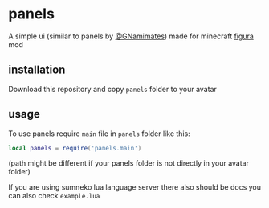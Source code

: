 # panels
A simple ui (similar to panels by [@GNamimates](https://github.com/GNamimates)) made for minecraft [figura](https://github.com/figuraMC/figura) mod

## installation
Download this repository and copy `panels` folder to your avatar

## usage
To use panels require `main` file in `panels` folder like this:
```lua
local panels = require('panels.main')
```
(path might be different if your panels folder is not directly in your avatar folder)

If you are using sumneko lua language server there also should be docs
you can also check `example.lua`
